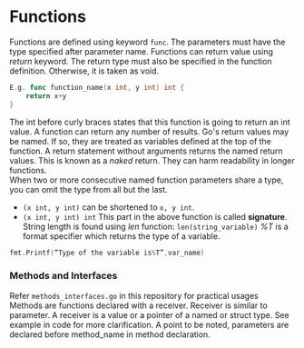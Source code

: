 # Functions
Functions are defined using keyword ```func```. The parameters must have the type
specified after parameter name. Functions can return value using _return_ keyword.
The return type must also be specified in the function definition. Otherwise,
it is taken as void.
```go
E.g. func function_name(x int, y int) int {
	return x+y
}
```
The int  before curly braces states that this function is going to return an int value.
A function can return any number of results. Go's return values may be named. If so,
they are treated as variables defined at the top of the function. A return statement
without arguments returns the named return values. This is known as a _naked_ return.
They can harm readability in longer functions.  
When two or more consecutive named function parameters share a type, you can omit the
type from all but the last.
 * `(x int, y int)` can be shortened to `x, y int`.  
 * `(x int, y int) int` This part in the above function is called **signature**.
String length is found using *len* function: `len(string_variable)`
_%T_ is a format specifier which returns the type of a variable.
```go
fmt.Printf(“Type of the variable is%T”,var_name)
```

### Methods and Interfaces
Refer `methods_interfaces.go` in this repository for practical usages<br>
Methods are functions declared with a receiver. Receiver is similar to parameter. A receiver is a value or a pointer
of a named or struct type. See example in code for more clarification. A point to be noted, parameters are
declared before method_name in method declaration.
